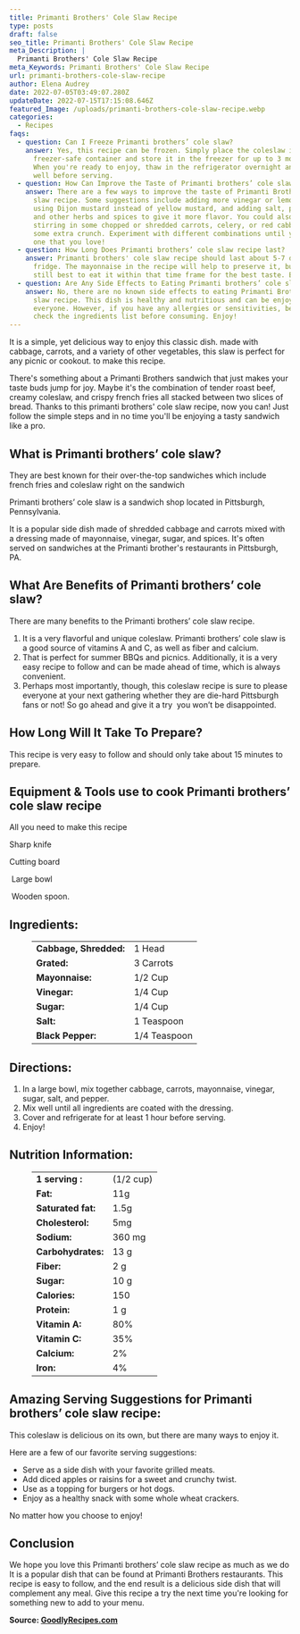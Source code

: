 ```yaml
---
title: Primanti Brothers' Cole Slaw Recipe
type: posts
draft: false
seo_title: Primanti Brothers' Cole Slaw Recipe
meta_Description: |
  Primanti Brothers' Cole Slaw Recipe
meta_Keywords: Primanti Brothers' Cole Slaw Recipe
url: primanti-brothers-cole-slaw-recipe
author: Elena Audrey
date: 2022-07-05T03:49:07.280Z
updateDate: 2022-07-15T17:15:08.646Z
featured_Image: /uploads/primanti-brothers-cole-slaw-recipe.webp
categories:
  - Recipes
faqs:
  - question: Can I Freeze Primanti brothers’ cole slaw?
    answer: Yes, this recipe can be frozen. Simply place the coleslaw in a
      freezer-safe container and store it in the freezer for up to 3 months.
      When you're ready to enjoy, thaw in the refrigerator overnight and mix
      well before serving.
  - question: How Can Improve the Taste of Primanti brothers’ cole slaw recipe?
    answer: There are a few ways to improve the taste of Primanti Brothers' cole
      slaw recipe. Some suggestions include adding more vinegar or lemon juice,
      using Dijon mustard instead of yellow mustard, and adding salt, pepper,
      and other herbs and spices to give it more flavor. You could also try
      stirring in some chopped or shredded carrots, celery, or red cabbage for
      some extra crunch. Experiment with different combinations until you find
      one that you love!
  - question: How Long Does Primanti brothers’ cole slaw recipe last?
    answer: Primanti brothers' cole slaw recipe should last about 5-7 days in the
      fridge. The mayonnaise in the recipe will help to preserve it, but it's
      still best to eat it within that time frame for the best taste. Enjoy!
  - question: Are Any Side Effects to Eating Primanti brothers’ cole slaw recipe?
    answer: No, there are no known side effects to eating Primanti Brothers' cole
      slaw recipe. This dish is healthy and nutritious and can be enjoyed by
      everyone. However, if you have any allergies or sensitivities, be sure to
      check the ingredients list before consuming. Enjoy!
---
```

It is a simple, yet delicious way to enjoy this classic dish. made with cabbage, carrots, and a variety of other vegetables, this slaw is perfect for any picnic or cookout. to make this recipe.

There's something about a Primanti Brothers sandwich that just makes your taste buds jump for joy. Maybe it's the combination of tender roast beef, creamy coleslaw, and crispy french fries all stacked between two slices of bread. Thanks to this primanti brothers' cole slaw recipe, now you can! Just follow the simple steps and in no time you'll be enjoying a tasty sandwich like a pro.

## **What is Primanti brothers’ cole slaw?**

They are best known for their over-the-top sandwiches which include french fries and coleslaw right on the sandwich

Primanti brothers’ cole slaw is a sandwich shop located in Pittsburgh, Pennsylvania.

It is a popular side dish made of shredded cabbage and carrots mixed with a dressing made of mayonnaise, vinegar, sugar, and spices. It's often served on sandwiches at the Primanti brother's restaurants in Pittsburgh, PA.

## **What Are Benefits of Primanti brothers’ cole slaw?**

There are many benefits to the Primanti brothers’ cole slaw recipe.

1. It is a very flavorful and unique coleslaw. Primanti brothers’ cole slaw is a good source of vitamins A and C, as well as fiber and calcium.
2. That is perfect for summer BBQs and picnics. Additionally, it is a very easy recipe to follow and can be made ahead of time, which is always convenient. 
3. Perhaps most importantly, though, this coleslaw recipe is sure to please everyone at your next gathering whether they are die-hard Pittsburgh fans or not! So go ahead and give it a try  you won’t be disappointed.

## **How Long Will It Take To Prepare?**

This recipe is very easy to follow and should only take about 15 minutes to prepare.

## **Equipment & Tools use to cook Primanti brothers’ cole slaw recipe**

All you need to make this recipe 

Sharp knife

Cutting board

 Large bowl 

 Wooden spoon.

## **Ingredients:**

<figure class="wp-block-table is-style-stripes">
  <table>
    <tbody>
      <tr>
        <td>
          <strong>Cabbage, Shredded:</strong>
        </td>
        <td>1 Head</td>
      </tr>
      <tr>
        <td>
          <strong>Grated:</strong>
        </td>
        <td>3 Carrots</td>
      </tr>
      <tr>
        <td>
          <strong>Mayonnaise:</strong>
        </td>
        <td>1/2 Cup</td>
      </tr>
      <tr>
        <td>
          <strong>Vinegar:</strong>
        </td>
        <td>1/4 Cup</td>
     </tr>
      <tr>
        <td>
          <strong>Sugar:</strong>
        </td>
        <td>1/4 Cup</td>
      </tr>
<tr>
        <td>
          <strong>Salt:</strong>
        </td>
        <td>1 Teaspoon</td>
      </tr>
<tr>
        <td>
          <strong> Black Pepper:</strong>
        </td>
        <td>1/4 Teaspoon</td>
      </tr>
 </tbody>
  </table>
</figure>

## **Directions:**

1. In a large bowl, mix together cabbage, carrots, mayonnaise, vinegar, sugar, salt, and pepper.
2. Mix well until all ingredients are coated with the dressing.
3. Cover and refrigerate for at least 1 hour before serving. 
4. Enjoy!

## **Nutrition Information:**

<figure class="wp-block-table is-style-stripes">
  <table> 
    <tbody>
<tr>
        <td>
          <strong>1 serving :</strong>
        </td>
        <td> (1/2 cup) </td>
      </tr>
      <tr>
        <td>
          <strong>Fat:</strong>
        </td>
        <td>11g</td>
      </tr>
      <tr>
        <td>
          <strong>Saturated fat:</strong>
        </td>
        <td>1.5g</td>
      </tr>
      <tr>
        <td>
          <strong>Cholesterol:</strong>
        </td>
        <td>5mg</td>
      </tr>
<tr>
        <td>
          <strong>Sodium:</strong>
        </td>
        <td>360 mg</td>
      </tr>
<tr>
        <td>
          <strong>Carbohydrates:</strong>
        </td>
        <td> 13 g</td>
     </tr>
<tr>
        <td>
          <strong>Fiber:</strong>
        </td>
        <td> 2 g</td>
     </tr>
<tr>
        <td>
          <strong>Sugar:</strong>
        </td>
        <td>10 g</td>
     </tr>
<tr>
        <td>
          <strong>Calories:</strong>
        </td>
        <td>150</td>
     </tr>
<tr>
        <td>
          <strong>Protein:</strong>
        </td>
        <td>1 g</td>
     </tr>
<tr>
        <td>
          <strong>Vitamin A:</strong>
        </td>
        <td> 80%</td>
     </tr>
<tr>
        <td>
          <strong>Vitamin C:</strong>
        </td>
        <td> 35%</td>
     </tr>
<tr>
        <td>
          <strong>Calcium:</strong>
        </td>
        <td>2%</td>
     </tr>
<tr>
        <td>
          <strong>Iron:</strong>
        </td>
        <td>4%</td>
     </tr>
 </tbody>
  </table>
</figure>

## **Amazing Serving Suggestions for Primanti brothers’ cole slaw recipe:**

This coleslaw is delicious on its own, but there are many ways to enjoy it.

Here are a few of our favorite serving suggestions:

* Serve as a side dish with your favorite grilled meats.
* Add diced apples or raisins for a sweet and crunchy twist.
* Use as a topping for burgers or hot dogs.
* Enjoy as a healthy snack with some whole wheat crackers.

No matter how you choose to enjoy!

## **Conclusion**

We hope you love this Primanti brothers’ cole slaw recipe as much as we do It is a popular dish that can be found at Primanti Brothers restaurants. This recipe is easy to follow, and the end result is a delicious side dish that will complement any meal. Give this recipe a try the next time you're looking for something new to add to your menu.

**Source: <a href="https://goodlyrecipes.com/" target="_blank" rel="noopener">GoodlyRecipes.com</a>**